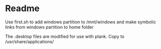 # Readme
Use first.sh to add windows partition to /mnt/windows and make symbolic links from windows partition to home folder

The .desktop files are modified for use with plank. Copy to /usr/share/applications/
